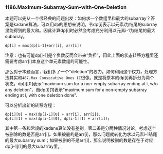 ### 1186.Maximum-Subarray-Sum-with-One-Deletion

本题可以先从一个很经典的问题出发：如何求一个数组里和最大的subarray？答案是kadane算法，可以用dp的思想来说明。令dp[i]表示以元素i为结尾的subrray里能得到的最大和。因此计算dp[i]时必然会考虑充分利用以元素i-1为结尾的最大subarray。
```
dp[i] = max(dp[i-1]+arr[i], arr[i])
```
注意：也有可能dp[i-1]是个负数反而会带来“负担”，因此上面的状态转移方程里还需要考虑arr[i]本身这个单元素数组的可能性。

那么对于本题而言，我们多了一个"deletion"的权力。如何利用这个权力，处理方法其实和```487.Max Consecutive Ones II```很像。就是将原本的dp[i]再拆分为两个状态。dp[i][0]表示"maximum sum for a non-empty subarray ending at i, w/o any deletion"，而dp[i][1]表示"maximum sum for a non-empty subarray ending at i, with one deletion done".

可以分析出新的转移方程：
```
dp[i][0] = max(dp[i-1][0] + arr[i], arr[i]);
dp[i][1] = max(dp[i-1][0], dp[i-1][1] + arr[i]);
```
其中第一条和常规的kadane算法没有差别。第二条是分两种情况讨论，考虑这个被删除的数是否是arr[i]。如果被删的是arr[i]，那么问题就转化为求以元素i-1结尾的最大subarray sum；如果被删的不是arr[i]，那么说明被删的数是存在于对应dp[i-1][1]的最大subarray里。

